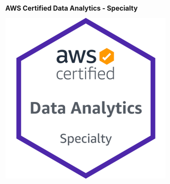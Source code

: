 
## AWS Certified Data Analytics - Specialty 
![AWS Certified Data Analytics - Specialty](https://github.com/aireddy73/AWS/blob/main/images/DAS-C01.png)
